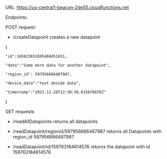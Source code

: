 URL: https://us-central1-beacon-2de55.cloudfunctions.net

Endpoints:


POST request:

- /createDatapoint creates a new datapoint

{

    "id":165623652695468451651,

    "data":"Some more data for another datapoint",

    "region_id": 597956666487987,

    "device_data":"test devide data",

    "timestamp":"2021-12-28T12:30:39.615678876Z"

}



GET requests:

- /readAllDatapoints returns all datapoints

- /readDatapoint/regionid/597956666487987 returns all Datapoints with region_id 597956666487987

- /readDatapoint/id/159763184614576 returns the datapoint with id 159763184614576
